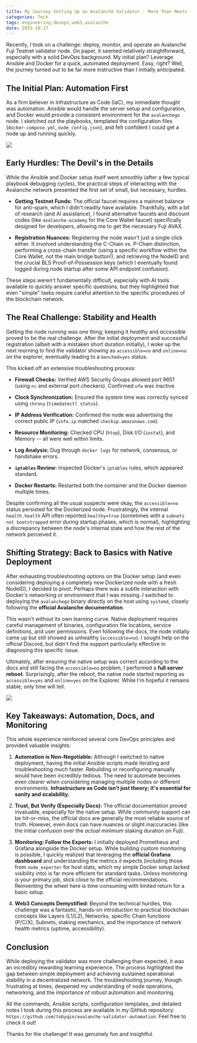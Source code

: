 ```yaml
---
title: My Journey Setting Up an Avalanche Validator - More Than Meets the Eye
categories: Tech
tags: engineering,devops,web3,avalanche
date: 2025-10-17
---
```


Recently, I took on a challenge: deploy, monitor, and operate an Avalanche Fuji Testnet validator node. On paper, it seemed relatively straightforward, especially with a solid DevOps background. My initial plan? Leverage Ansible and Docker for a quick, automated deployment. Easy, right? Well, the journey turned out to be far more instructive than I initially anticipated.

## The Initial Plan: Automation First

As a firm believer in Infrastructure as Code (IaC), my immediate thought was automation. Ansible would handle the server setup and configuration, and Docker would provide a consistent environment for the `avalanchego` node. I sketched out the playbooks, templated the configuration files (`docker-compose.yml`, `node_config.json`), and felt confident I could get a node up and running quickly.

![](https://image.tobyqin.cn/202510280023448.png)

## Early Hurdles: The Devil's in the Details

While the Ansible and Docker setup itself went smoothly (after a few typical playbook debugging cycles), the practical steps of interacting with the Avalanche network presented the first set of small, but necessary, hurdles.

-   **Getting Testnet Funds:** The official faucet requires a mainnet balance for anti-spam, which I didn't readily have available. Thankfully, with a bit of research (and AI assistance), I found alternative faucets and discount codes (like `avalanche-academy` for the Core Wallet faucet) specifically designed for developers, allowing me to get the necessary Fuji AVAX.

-   **Registration Nuances:** Registering the node wasn't just a single click either. It involved understanding the C-Chain vs. P-Chain distinction, performing a cross-chain transfer (using a specific workflow within the Core Wallet, not the main bridge button!), and retrieving the NodeID and the crucial BLS Proof-of-Possession keys (which I eventually found logged during node startup after some API endpoint confusion).

These steps weren't fundamentally difficult, especially with AI tools available to quickly answer specific questions, but they highlighted that even "simple" tasks require careful attention to the specific procedures of the blockchain network.

## The Real Challenge: Stability and Health

Getting the node *running* was one thing; keeping it *healthy* and *accessible* proved to be the real challenge. After the initial deployment and successful registration (albeit with a mistaken short duration initially), I woke up the next morning to find the validator showing as `accessible=no` and `online=no` on the explorer, eventually leading to a `benched=yes` status.

This kicked off an extensive troubleshooting process:

-   **Firewall Checks:** Verified AWS Security Groups allowed port 9651 (using `nc` and external port checkers). Confirmed `ufw` was inactive.

-   **Clock Synchronization:** Ensured the system time was correctly synced using `chrony` (`timedatectl status`).

-   **IP Address Verification:** Confirmed the node was advertising the correct public IP (`info.ip` matched `checkip.amazonaws.com`).

-   **Resource Monitoring:** Checked CPU (`htop`), Disk I/O (`iostat`), and Memory -- all were well within limits.

-   **Log Analysis:** Dug through `docker logs` for network, consensus, or handshake errors.

-   **`iptables` Review:** Inspected Docker's `iptables` rules, which appeared standard.

-   **Docker Restarts:** Restarted both the container and the Docker daemon multiple times.

Despite confirming all the usual suspects were okay, the `accessible=no` status persisted for the Dockerized node. Frustratingly, the internal `health.health` API often reported `healthy=true` (sometimes with a `subnets not bootstrapped` error during startup phases, which is normal), highlighting a discrepancy between the node's internal state and how the rest of the network perceived it.

## Shifting Strategy: Back to Basics with Native Deployment

After exhausting troubleshooting options on the Docker setup (and even considering deploying a completely *new* Dockerized node with a fresh NodeID), I decided to pivot. Perhaps there was a subtle interaction with Docker's networking or environment that I was missing. I switched to deploying the `avalanchego` binary directly on the host using `systemd`, closely following the **official Avalanche documentation**.

This wasn't without its own learning curve. Native deployment requires careful management of binaries, configuration file locations, service definitions, and user permissions. Even following the docs, the node initially came up but still showed as unhealthy (`accessible=no`). I sought help on the official Discord, but didn't find the support particularly effective in diagnosing this specific issue.

Ultimately, after ensuring the native setup was correct according to the docs and still facing the `accessible=no` problem, I performed a **full server reboot**. Surprisingly, after the reboot, the native node started reporting as `accessible=yes` and `online=yes` on the Explorer. While I'm hopeful it remains stable, only time will tell.

![](https://image.tobyqin.cn/202510280024642.png)

## Key Takeaways: Automation, Docs, and Monitoring

This whole experience reinforced several core DevOps principles and provided valuable insights:

1.  **Automation is Non-Negotiable:** Although I switched to native deployment, having the initial Ansible scripts made iterating and troubleshooting *much* faster. Rebuilding or reconfiguring manually would have been incredibly tedious. The need to automate becomes even clearer when considering managing multiple nodes or different environments. **Infrastructure as Code isn't just theory; it's essential for sanity and scalability.**

2.  **Trust, But Verify (Especially Docs):** The official documentation proved invaluable, especially for the native setup. While community support can be hit-or-miss, the official docs are generally the most reliable source of truth. However, even docs can have nuances or slight inaccuracies (like the initial confusion over the *actual* minimum staking duration on Fuji).

3.  **Monitoring: Follow the Experts:** I initially deployed Prometheus and Grafana alongside the Docker setup. While building custom monitoring is possible, I quickly realized that leveraging the **official Grafana dashboard** and understanding the metrics *it* expects (including those from `node_exporter` for host stats, which my simple Docker setup lacked visibility into) is far more efficient for standard tasks. Unless monitoring *is* your primary job, stick close to the official recommendations. Reinventing the wheel here is time-consuming with limited return for a basic setup.

4.  **Web3 Concepts Demystified:** Beyond the technical hurdles, this challenge was a fantastic, hands-on introduction to practical blockchain concepts like Layers (L1/L2), Networks, specific Chain functions (P/C/X), Subnets, staking mechanics, and the importance of network health metrics (uptime, accessibility).

## Conclusion

While deploying the validator was more challenging than expected, it was an incredibly rewarding learning experience. The process highlighted the gap between simple deployment and achieving sustained operational stability in a decentralized network. The troubleshooting journey, though frustrating at times, deepened my understanding of node operations, networking, and the importance of robust automation and monitoring.

All the commands, Ansible scripts, configuration templates, and detailed notes I took during this process are available in my GitHub repository: `https://github.com/tobyqin/avalanche-validator-automation`. Feel free to check it out!

Thanks for the challenge! It was genuinely fun and insightful.
